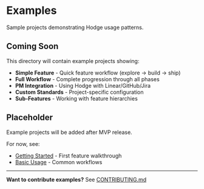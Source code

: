 # Examples

Sample projects demonstrating Hodge usage patterns.

## Coming Soon

This directory will contain example projects showing:

- **Simple Feature** - Quick feature workflow (explore → build → ship)
- **Full Workflow** - Complete progression through all phases
- **PM Integration** - Using Hodge with Linear/GitHub/Jira
- **Custom Standards** - Project-specific configuration
- **Sub-Features** - Working with feature hierarchies

## Placeholder

Example projects will be added after MVP release.

For now, see:
- [Getting Started](../docs/getting-started.md) - First feature walkthrough
- [Basic Usage](../docs/basic-usage.md) - Common workflows

---

**Want to contribute examples?** See [CONTRIBUTING.md](../CONTRIBUTING.md)
